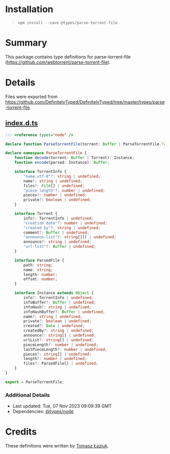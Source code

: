 # Installation
> `npm install --save @types/parse-torrent-file`

# Summary
This package contains type definitions for parse-torrent-file (https://github.com/webtorrent/parse-torrent-file).

# Details
Files were exported from https://github.com/DefinitelyTyped/DefinitelyTyped/tree/master/types/parse-torrent-file.
## [index.d.ts](https://github.com/DefinitelyTyped/DefinitelyTyped/tree/master/types/parse-torrent-file/index.d.ts)
````ts
/// <reference types="node" />

declare function ParseTorrentFile(torrent: Buffer | ParseTorrentFile.Torrent): ParseTorrentFile.Instance;

declare namespace ParseTorrentFile {
    function decode(torrent: Buffer | Torrent): Instance;
    function encode(parsed: Instance): Buffer;

    interface TorrentInfo {
        "name.utf-8"?: string | undefined;
        name?: string | undefined;
        files?: File[] | undefined;
        "piece length"?: number | undefined;
        pieces?: number | undefined;
        private?: boolean | undefined;
    }

    interface Torrent {
        info?: TorrentInfo | undefined;
        "creation date"?: number | undefined;
        "created by"?: string | undefined;
        comment?: Buffer | undefined;
        "announce-list"?: string[][] | undefined;
        announce?: string | undefined;
        "url-list"?: Buffer | undefined;
    }

    interface ParsedFile {
        path: string;
        name: string;
        length: number;
        offset: number;
    }

    interface Instance extends Object {
        info?: TorrentInfo | undefined;
        infoBuffer?: Buffer | undefined;
        infoHash?: string | undefined;
        infoHashBuffer?: Buffer | undefined;
        name?: string | undefined;
        private?: boolean | undefined;
        created?: Date | undefined;
        createdBy?: string | undefined;
        announce?: string[] | undefined;
        urlList?: string[] | undefined;
        pieceLength?: number | undefined;
        lastPieceLength?: number | undefined;
        pieces?: string[] | undefined;
        length?: number | undefined;
        files?: ParsedFile[] | undefined;
    }
}

export = ParseTorrentFile;

````

### Additional Details
 * Last updated: Tue, 07 Nov 2023 09:09:39 GMT
 * Dependencies: [@types/node](https://npmjs.com/package/@types/node)

# Credits
These definitions were written by [Tomasz Łaziuk](https://github.com/tlaziuk).
